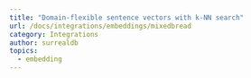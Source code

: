 ```yaml
---
title: "Domain-flexible sentence vectors with k-NN search"
url: /docs/integrations/embeddings/mixedbread
category: Integrations
author: surrealdb
topics:
  - embedding
---
```


